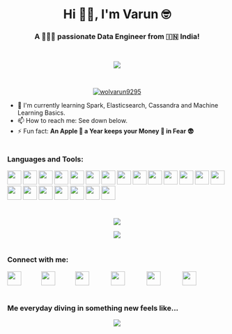 <h1 align="center">Hi 👋🏻, I'm Varun 🤓</h1>
<h3 align="center">A 🧑🏻‍💻 passionate Data Engineer from 🇮🇳 India!</h3>
<br>

<p align=center><img src=https://gpvc.arturio.dev/Wolvarun9295></p>

<br>
<p align="center"> <a href="https://github.com/ryo-ma/github-profile-trophy"><img src="https://github-profile-trophy.vercel.app/?username=wolvarun9295&margin-w=50&theme=monokai&row=1&column=3" alt="wolvarun9295" /></a> </p>

- 🌱 I'm currently learning Spark, Elasticsearch, Cassandra and Machine Learning Basics.
- 📫 How to reach me: See down below.
- ⚡ Fun fact: **An Apple 🍎 a Year keeps your Money 💸 in Fear 😨**

#

### Languages and Tools:

<p>
<img height="32" width="32" src="https://cdn.jsdelivr.net/npm/simple-icons@v3/icons/python.svg" />
<img height="32" width="32" src="https://cdn.jsdelivr.net/npm/simple-icons@v3/icons/html5.svg" />
<img height="32" width="32" src="https://cdn.jsdelivr.net/npm/simple-icons@v3/icons/amazonaws.svg" />
<img height="32" width="32" src="https://cdn.jsdelivr.net/npm/simple-icons@v3/icons/css3.svg" />
<img height="32" width="32" src="https://cdn.jsdelivr.net/npm/simple-icons@v3/icons/flask.svg" />
<img height="32" width="32" src="https://cdn.jsdelivr.net/npm/simple-icons@v3/icons/git.svg" />
<img height="32" width="32" src="https://cdn.jsdelivr.net/npm/simple-icons@v3/icons/jquery.svg" />
<img height="32" width="32" src="https://cdn.jsdelivr.net/npm/simple-icons@v3/icons/javascript.svg" />
<img height="32" width="32" src="https://cdn.jsdelivr.net/npm/simple-icons@v3/icons/json.svg" />
<img height="32" width="32" src="https://cdn.jsdelivr.net/npm/simple-icons@v3/icons/jupyter.svg" />
<img height="32" width="32" src="https://cdn.jsdelivr.net/npm/simple-icons@v3/icons/linux.svg" />
<img height="32" width="32" src="https://cdn.jsdelivr.net/npm/simple-icons@v3/icons/elasticsearch.svg" />
<img height="32" width="32" src="https://cdn.jsdelivr.net/npm/simple-icons@v3/icons/mongodb.svg" />
<img height="32" width="32" src="https://cdn.jsdelivr.net/npm/simple-icons@v3/icons/mysql.svg" />
<img height="32" width="32" src="https://cdn.jsdelivr.net/npm/simple-icons@v3/icons/ubuntu.svg" />
<img height="32" width="32" src="https://cdn.jsdelivr.net/npm/simple-icons@v3/icons/windows.svg" />
<img height="32" width="32" src="https://cdn.jsdelivr.net/npm/simple-icons@v3/icons/apachespark.svg" />
<img height="32" width="32" src="https://cdn.jsdelivr.net/npm/simple-icons@v3/icons/apachekafka.svg" />
<img height="32" width="32" src="https://cdn.jsdelivr.net/npm/simple-icons@v3/icons/apachecassandra.svg" />
<img height="32" width="32" src="https://cdn.jsdelivr.net/npm/simple-icons@v3/icons/visualstudiocode.svg" />
<img height="32" width="32" src="https://cdn.jsdelivr.net/npm/simple-icons@v3/icons/pycharm.svg" />
</p>

#

<p align=center>
<img src=https://github-readme-stats.vercel.app/api?username=Wolvarun9295&show_icons=true&theme=radical&hide=contribs,issues&count_private=true>
</p>
<p align=center>
<img src=https://github-readme-stats.vercel.app/api/top-langs/?username=Wolvarun9295&layout=compact&theme=radical>
</p>

#

### Connect with me:

<p>
<a href="https://twitter.com/Wolvarun9295"><img height="32" width="32" src="https://cdn.jsdelivr.net/npm/simple-icons@v3/icons/twitter.svg"/></a>&emsp;&emsp;&emsp;
<a href="https://stackoverflow.com/users/13797432/varun-nagrare"><img height="32" width="32" src="https://cdn.jsdelivr.net/npm/simple-icons@v3/icons/stackoverflow.svg"/></a>&emsp;&emsp;&emsp;
<a href="https://www.instagram.com/phoenix_v9295/"><img height="32" width="32" src="https://cdn.jsdelivr.net/npm/simple-icons@v3/icons/instagram.svg"/></a>&emsp;&emsp;&emsp;&nbsp;
<a href="_null"><img height="32" width="32" src="https://cdn.jsdelivr.net/npm/simple-icons@v3/icons/facebook.svg"/></a>&emsp;&emsp;&emsp;&nbsp;
<a href="https://www.reddit.com/user/Wolvarun9295/"><img height="32" width="32" src="https://cdn.jsdelivr.net/npm/simple-icons@v3/icons/reddit.svg"/></a>&emsp;&emsp;&emsp;&nbsp;
<a href="mailto:varun.nagrare@gmail.com"><img height="32" width="32" src="https://cdn.jsdelivr.net/npm/simple-icons@v3/icons/gmail.svg" /></a>
</p>

#

### Me everyday diving in something new feels like...
<p align=center><img src=https://i.giphy.com/media/9tZc9Mzo9K0yOYx38U/giphy.webp></p>
